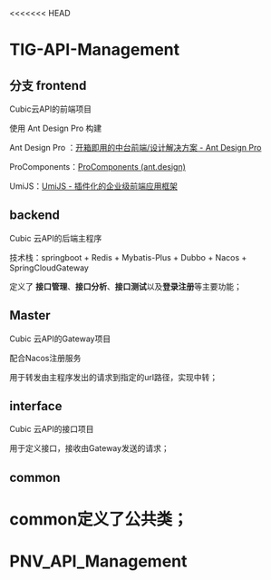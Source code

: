 <<<<<<< HEAD
# TIG-API-Management

## 分支 frontend

Cubic云API的前端项目

使用 Ant Design Pro 构建

Ant Design Pro ：[开箱即用的中台前端/设计解决方案 - Ant Design Pro](https://pro.ant.design/zh-CN)

ProComponents：[ProComponents (ant.design)](https://procomponents.ant.design/)

UmiJS：[UmiJS - 插件化的企业级前端应用框架](https://umijs.org/)

##  backend

Cubic 云API的后端主程序

技术栈：springboot + Redis + Mybatis-Plus + Dubbo + Nacos + SpringCloudGateway

定义了 **接口管理**、**接口分析**、**接口测试**以及**登录注册**等主要功能；

## Master

Cubic 云API的Gateway项目

配合Nacos注册服务

用于转发由主程序发出的请求到指定的url路径，实现中转；

##  interface

Cubic 云API的接口项目

用于定义接口，接收由Gateway发送的请求；

##  common

common定义了公共类；
=======
# PNV_API_Management

